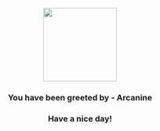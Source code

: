 <p align="center">
    <img src="https://raw.githubusercontent.com/PokeAPI/sprites/master/sprites/pokemon/59.png" width="150" height="150">
</p>
<h3 align="center">You have been greeted by - <b>Arcanine</b></h3>
<h3 align="center">Have a nice day!</h3>
